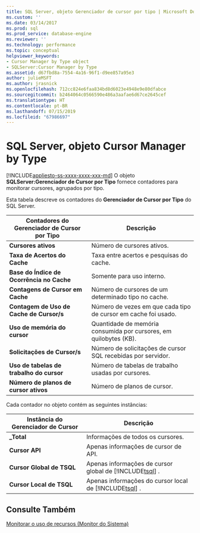 ```yaml
---
title: SQL Server, objeto Gerenciador de cursor por tipo | Microsoft Docs
ms.custom: ''
ms.date: 03/14/2017
ms.prod: sql
ms.prod_service: database-engine
ms.reviewer: ''
ms.technology: performance
ms.topic: conceptual
helpviewer_keywords:
- Cursor Manager by Type object
- SQLServer:Cursor Manager by Type
ms.assetid: d67fbd8a-7554-4a16-96f1-d9ee857a95e3
author: julieMSFT
ms.author: jrasnick
ms.openlocfilehash: 712cc824e6faa834bd8d6023e4948e9e80dfabce
ms.sourcegitcommit: b2464064c0566590e486a3aafae6d67ce2645cef
ms.translationtype: HT
ms.contentlocale: pt-BR
ms.lasthandoff: 07/15/2019
ms.locfileid: "67986697"
---
```

# <a name="sql-server-cursor-manager-by-type-object"></a>SQL Server, objeto Cursor Manager by Type
[!INCLUDE[appliesto-ss-xxxx-xxxx-xxx-md](../../includes/appliesto-ss-xxxx-xxxx-xxx-md.md)]
  O objeto **SQLServer:Gerenciador de Cursor por Tipo** fornece contadores para monitorar cursores, agrupados por tipo.  
  
 Esta tabela descreve os contadores do **Gerenciador de Cursor por Tipo** do SQL Server.  
  
|Contadores do Gerenciador de Cursor por Tipo|Descrição|  
|-------------------------------------|-----------------|  
|**Cursores ativos**|Número de cursores ativos.|  
|**Taxa de Acertos do Cache**|Taxa entre acertos e pesquisas do cache.|  
|**Base do Índice de Ocorrência no Cache**|Somente para uso interno.| 
|**Contagens de Cursor em Cache**|Número de cursores de um determinado tipo no cache.|  
|**Contagem de Uso de Cache de Cursor/s**|Número de vezes em que cada tipo de cursor em cache foi usado.|  
|**Uso de memória do cursor**|Quantidade de memória consumida por cursores, em quilobytes (KB).|  
|**Solicitações de Cursor/s**|Número de solicitações de cursor SQL recebidas por servidor.|  
|**Uso de tabelas de trabalho do cursor**|Número de tabelas de trabalho usadas por cursores.|  
|**Número de planos de cursor ativos**|Número de planos de cursor.|  
  
 Cada contador no objeto contém as seguintes instâncias:  
  
|Instância do Gerenciador de Cursor|Descrição|  
|-----------------------------|-----------------|  
|**_Total**|Informações de todos os cursores.|  
|**Cursor API**|Apenas informações de cursor de API.|  
|**Cursor Global de TSQL**|Apenas informações de cursor global de [!INCLUDE[tsql](../../includes/tsql-md.md)] .|  
|**Cursor Local de TSQL**|Apenas informações do cursor local de [!INCLUDE[tsql](../../includes/tsql-md.md)] .|  
  
## <a name="see-also"></a>Consulte Também  
 [Monitorar o uso de recursos &#40;Monitor do Sistema&#41;](../../relational-databases/performance-monitor/monitor-resource-usage-system-monitor.md)  
  
  
